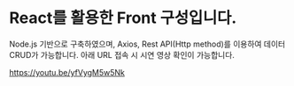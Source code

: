 # React를 활용한 Front 구성입니다.
Node.js 기반으로 구축하였으며, Axios, Rest API(Http method)를 이용하여 데이터 CRUD가 가능합니다.
아래 URL 접속 시 시연 영상 확인이 가능합니다.

https://youtu.be/yfVygM5w5Nk
